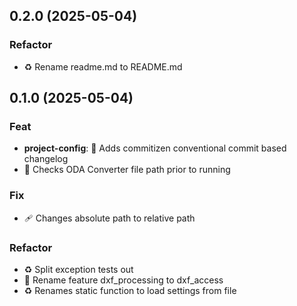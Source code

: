## 0.2.0 (2025-05-04)

### Refactor

- :recycle: Rename readme.md to README.md

## 0.1.0 (2025-05-04)

### Feat

- **project-config**: :wrench: Adds commitizen conventional commit based changelog
- :goal_net:  Checks ODA Converter file path prior to running

### Fix

- :adhesive_bandage: Changes absolute path to relative path

### Refactor

- :recycle: Split exception tests out
- :truck: Rename feature dxf_processing  to dxf_access
- :recycle: Renames static function to load settings from file
